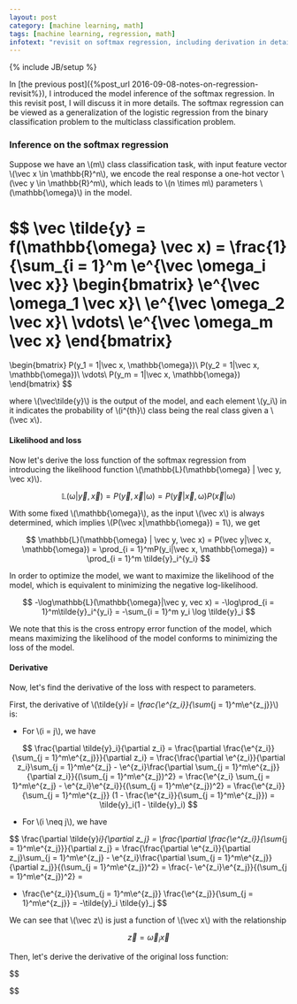 ```yaml
---
layout: post
category: [machine learning, math]
tags: [machine learning, regression, math]
infotext: "revisit on softmax regression, including derivation in details and hierarchical softmax regression."
---
```

{% include JB/setup %}

<script type="text/javascript" src="http://cdn.mathjax.org/mathjax/latest/MathJax.js?config=TeX-AMS-MML_HTMLorMML"></script>

In [the previous post]({%post_url 2016-09-08-notes-on-regression-revisit%}), I introduced the model 
inference of the softmax regression. In this revisit post, I will discuss it in more details. The 
softmax regression can be viewed as a generalization of the logistic regression from the binary classification 
problem to the multiclass classification problem.

### Inference on the softmax regression

Suppose we have an \\(m\\) class classification task, with input feature vector \\(\vec x \in \mathbb{R}^n\\), 
we encode the real response a one-hot vector \\(\vec y \in \mathbb{R}^m\\), which leads to \\(n \times m\\) 
parameters \\(\mathbb{\omega}\\) in the model.

$$
\vec \tilde{y} = f(\mathbb{\omega} \vec x) = \frac{1}{\sum_{i = 1}^m \e^{\vec \omega_i \vec x}} 
\begin{bmatrix}
\e^{\vec \omega_1 \vec x}\\
\e^{\vec \omega_2 \vec x}\\
\vdots\\
\e^{\vec \omega_m \vec x}
\end{bmatrix}
=
\begin{bmatrix}
P(y_1 = 1|\vec x, \mathbb{\omega})\\
P(y_2 = 1|\vec x, \mathbb{\omega})\\
\vdots\\
P(y_m = 1|\vec x, \mathbb{\omega})
\end{bmatrix}
$$

where \\(\vec\tilde{y}\\) is the output of the model, and each element \\(y_i\\) in it indicates the 
probability of \\(i^{th}\\) class being the real class given a \\(\vec x\\).

#### Likelihood and loss

Now let's derive the loss function of the softmax regression from introducing the likelihood function 
\\(\mathbb{L}(\mathbb{\omega} | \vec y, \vec x)\\).

$$
\mathbb{L}(\mathbb{\omega} | \vec y, \vec x) = P(\vec y, \vec x|\mathbb{\omega}) = P(\vec y|\vec x, \mathbb{\omega})P(\vec x|\mathbb{\omega})
$$

With some fixed \\(\mathbb{\omega}\\), as the input \\(\vec x\\) is always determined, which implies 
\\(P(\vec x|\mathbb{\omega}) = 1\\), we get

$$
\mathbb{L}(\mathbb{\omega} | \vec y, \vec x) = P(\vec y|\vec x, \mathbb{\omega}) = \prod_{i = 1}^mP(y_i|\vec x, \mathbb{\omega}) =
\prod_{i = 1}^m \tilde{y}_i^{y_i}
$$

In order to optimize the model, we want to maximize the likelihood of the model, which is equivalent to 
minimizing the negative log-likelihood.

$$
-\log\mathbb{L}(\mathbb{\omega}|\vec y, vec x) = -\log\prod_{i = 1}^m\tilde{y}_i^{y_i} = -\sum_{i = 1}^m y_i \log \tilde{y}_i
$$

We note that this is the cross entropy error function of the model, which means maximizing the likelihood of 
the model conforms to minimizing the loss of the model.

#### Derivative

Now, let's find the derivative of the loss with respect to parameters.

First, the derivative of \\(\tilde{y}_i = \frac{\e^{z_i}}{\sum_{j = 1}^m\e^{z_j}}\\) is:

- For \\(i = j\\), we have

$$
\frac{\partial \tilde{y}_i}{\partial z_i} = \frac{\partial \frac{\e^{z_i}}{\sum_{j = 1}^m\e^{z_j}}}{\partial z_i} = 
\frac{\frac{\partial \e^{z_i}}{\partial z_i}\sum_{j = 1}^m\e^{z_j} - \e^{z_i}\frac{\partial \sum_{j = 1}^m\e^{z_j}}{\partial z_i}}{(\sum_{j = 1}^m\e^{z_j})^2} = 
\frac{\e^{z_i} \sum_{j = 1}^m\e^{z_j} - \e^{z_i}\e^{z_i}}{(\sum_{j = 1}^m\e^{z_j})^2} = 
\frac{\e^{z_i}}{\sum_{j = 1}^m\e^{z_j}} (1 - \frac{\e^{z_i}}{\sum_{j = 1}^m\e^{z_j}}) = 
\tilde{y}_i(1 - \tilde{y}_i)
$$

- For \\(i \neq j\\), we have

$$
\frac{\partial \tilde{y}_i}{\partial z_j} = \frac{\partial \frac{\e^{z_i}}{\sum_{j = 1}^m\e^{z_j}}}{\partial z_j} = 
\frac{\frac{\partial \e^{z_i}}{\partial z_j}\sum_{j = 1}^m\e^{z_j} - \e^{z_i}\frac{\partial \sum_{j = 1}^m\e^{z_j}}{\partial z_j}}{(\sum_{j = 1}^m\e^{z_j})^2} = 
\frac{- \e^{z_i}\e^{z_j}}{(\sum_{j = 1}^m\e^{z_j})^2} = 
- \frac{\e^{z_i}}{\sum_{j = 1}^m\e^{z_j}} \frac{\e^{z_j}}{\sum_{j = 1}^m\e^{z_j}} = 
-\tilde{y}_i \tilde{y}_j
$$

We can see that \\(\vec z\\) is just a function of \\(\vec x\\) with the relationship

$$
\vec z = \vec \omega_i \vec x
$$

Then, let's derive the derivative of the original loss function:

$$

$$
